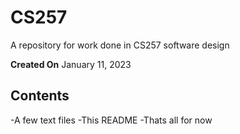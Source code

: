# CS257
A repository for work done in CS257 software design

**Created On** January 11, 2023

## Contents
-A few text files
-This README
-Thats all for now
